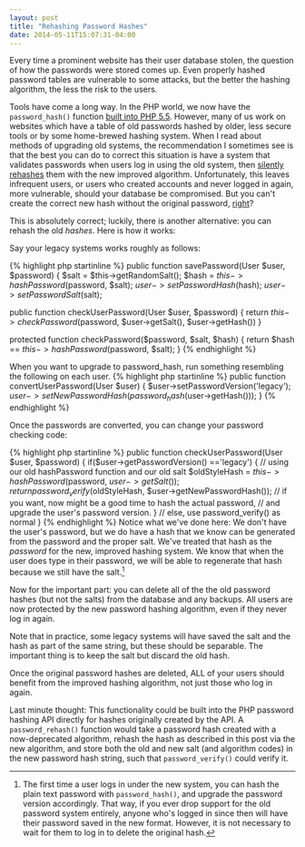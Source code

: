 ```yaml
---
layout: post
title: "Rehashing Password Hashes"
date: 2014-05-11T15:07:31-04:00
---
```


Every time a prominent website has their user database stolen, the question of
how the passwords were stored comes up. Even properly hashed password tables
are vulnerable to some attacks, but the better the hashing algorithm, the less
the risk to the users.


Tools have come a long way. In the PHP world, we now have the `password_hash()`
function [built into PHP
5.5](http://docs.php.net/manual/en/function.password-hash.php). However, many
of us work on websites which have a table of old passwords hashed by older,
less secure tools or by some home-brewed hashing system. When I read about
methods of upgrading old systems, the recommendation I sometimes see is that
the best you can do to correct this situation is have a system that validates
passwords when users log in using the old system, then [silently
rehashes](https://github.com/jeremykendall/password-validator#upgrading-legacy-passwords)
them with the new improved algorithm.  Unfortunately, this leaves infrequent
users, or users who created accounts and never logged in again, more
vulnerable, should your database be compromised.  But you can't create the
correct new hash without the original password,
[right](http://blog.stidges.com/post/upgrading-legacy-passwords-with-laravel)?

This is absolutely correct; luckily, there is another alternative: you can
rehash the old _hashes_.  Here is how it works:

Say your legacy systems works roughly as follows:

{% highlight php startinline %}
public function savePassword(User $user, $password)
{
   $salt = $this->getRandomSalt();
   $hash = $this->hashPassword($password, $salt);
   $user->setPasswordHash($hash);
   $user->setPasswordSalt($salt);

public function checkUserPassword(User $user, $password)
{
   return $this->checkPassword($password, $user->getSalt(), $user->getHash())
}

protected function checkPassword($password, $salt, $hash)
{
   return $hash == $this->hashPassword($password, $salt);
}
{% endhighlight %}

When you want to upgrade to password_hash, run something resembling the following on
each user.
{% highlight php startinline %}
public function convertUserPassword(User $user)
{
   $user->setPasswordVersion('legacy');
   $user->setNewPasswordHash(password_hash($user->getHash()));
}
{% endhighlight %}

Once the passwords are converted, you can change your password checking code:

{% highlight php startinline %}
public function checkUserPassword(User $user, $password)
{
   if($user->getPasswordVersion() =='legacy')
   {
      // using our old hashPassword function and our old salt
      $oldStyleHash = $this->hashPassword($password, $user->getSalt());
      return password_verify($oldStyleHash, $user->getNewPasswordHash());
      // if you want, now might be a good time to hash the actual password,
      // and upgrade the user's password version.
   }
   // else, use password_verify() as normal
}
{% endhighlight %}
Notice what we've done here: We don't have the user's password, but we do have a hash
that we know can be generated from the password and the proper salt. We've treated that
hash as the _password_ for the new, improved hashing system. We know that when the user
does type in their password, we will be able to regenerate that hash because we
still have the salt.[^1]

Now for the important part: you can delete all of the the old password hashes
(but not the salts) from the database and any backups. All users are now
protected by the new password hashing algorithm, even if they never log in
again.

Note that in practice, some legacy systems will have saved the salt and the
hash as part of the same string, but these should be separable. The important
thing is to keep the salt but discard the old hash.

Once the original password hashes are deleted, ALL of your users should benefit from
the improved hashing algorithm, not just those who log in again.

Last minute thought: This functionality could be built into the PHP password
hashing API directly for hashes originally created by the API.  A
`password_rehash()` function would take a password hash created with a
now-deprecated algorithm, rehash the hash as described in this post via the new
algorithm, and store both the old and new salt (and algorithm codes) in the new
password hash string, such that `password_verify()` could verify it.

[^1]: The first time a user logs in under the new system, you can hash the plain text password with `password_hash()`, and upgrade the password version accordingly. That way, if you ever drop support for the old password system entirely, anyone who's logged in since then will have their password saved in the new format. However, it is not necessary to wait for them to log in to delete the original hash.

